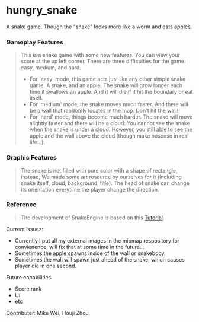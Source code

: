hungry_snake
===

A snake game.
Though the "snake" looks more like a worm and eats apples.

### Gameplay Features
>This is a snake game with some new features. You can view your score at the up left corner. There are three difficulties for the game: easy, medium, and hard.
>* For 'easy' mode, this game acts just like any other simple snake game: A snake, and an apple. The snake will grow longer each time it swallows an apple. And it will die if it hit the boundary or eat itself.
>* For 'medium' mode, the snake moves much faster. And there will be a wall that randomly locates in the map. Don't hit the wall!
>* For 'hard' mode, things become much harder. The snake will move slightly faster and there will be a cloud: You cannot see the snake when the snake is under a cloud. However, you still able to see the apple and the wall above the cloud (though make nosense in real life...).

### Graphic Features
>The snake is not filled with pure color with a shape of rectangle, instead, We made some art resource by ourselves for it (including snake itself, cloud, background, title). 
The head of snake can change its orientation everytime the player change the direction.

### Reference
>The development of SnakeEngine is based on this [Tutorial](http://gamecodeschool.com/android/coding-a-snake-game-for-android/).

Current issues:
  * Currently I put all my external images in the mipmap respository for convienence, will fix that at some time in the future...
  * Sometimes the apple spawns inside of the wall or snakeboby.
  * Sometimes the wall will spawn just ahead of the snake, which causes player die in one second.
  
Future capabilities:
  * Score rank
  * UI
  * etc
 
Contributer: Mike Wei, Houji Zhou
